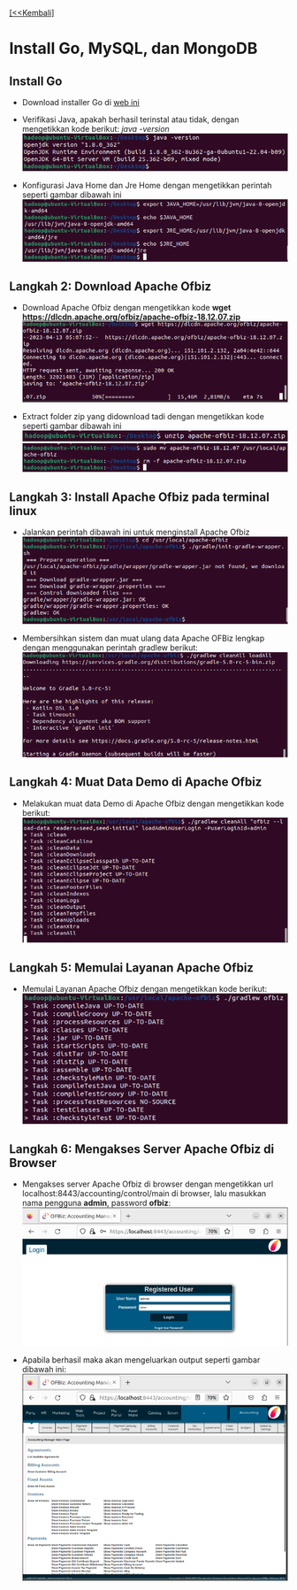 [ [<<Kembali] ](https://github.com/AnggitaAlbiantara/tekn-cloud-computing/blob/c307fd50f6006d0e1c9b9f737596525c583309a6/minggu-05/README.md)
# Install Go, MySQL, dan MongoDB
## Install Go
- Download installer Go di [web ini](https://go.dev/doc/install)


- Verifikasi Java, apakah berhasil terinstal atau tidak, dengan mengetikkan kode berikut: *java -version*
![gb2](https://github.com/AnggitaAlbiantara/tekn-cloud-computing/blob/745761c333ddc9b567b8c3aa4cb862c75f77bd12/minggu-05/2.PNG)

- Konfigurasi Java Home dan Jre Home dengan mengetikkan perintah seperti gambar dibawah ini 
![gb3](https://github.com/AnggitaAlbiantara/tekn-cloud-computing/blob/745761c333ddc9b567b8c3aa4cb862c75f77bd12/minggu-05/3.PNG)

## Langkah 2: Download Apache Ofbiz
- Download Apache Ofbiz dengan mengetikkan kode **wget https://dlcdn.apache.org/ofbiz/apache-ofbiz-18.12.07.zip**
![gb4](https://github.com/AnggitaAlbiantara/tekn-cloud-computing/blob/745761c333ddc9b567b8c3aa4cb862c75f77bd12/minggu-05/4.PNG)

- Extract folder zip yang didownload tadi dengan mengetikkan kode seperti gambar dibawah ini
![gb5](https://github.com/AnggitaAlbiantara/tekn-cloud-computing/blob/745761c333ddc9b567b8c3aa4cb862c75f77bd12/minggu-05/5.PNG)
![gb6](https://github.com/AnggitaAlbiantara/tekn-cloud-computing/blob/745761c333ddc9b567b8c3aa4cb862c75f77bd12/minggu-05/6.PNG)

## Langkah 3: Install Apache Ofbiz pada terminal linux
- Jalankan perintah dibawah ini untuk menginstall Apache Ofbiz
![gb7](https://github.com/AnggitaAlbiantara/tekn-cloud-computing/blob/745761c333ddc9b567b8c3aa4cb862c75f77bd12/minggu-05/7.PNG)

- Membersihkan sistem dan muat ulang data Apache OFBiz lengkap dengan menggunakan perintah gradlew berikut:
![gb8](https://github.com/AnggitaAlbiantara/tekn-cloud-computing/blob/745761c333ddc9b567b8c3aa4cb862c75f77bd12/minggu-05/8.PNG)

## Langkah 4: Muat Data Demo di Apache Ofbiz
- Melakukan muat data Demo di Apache Ofbiz dengan mengetikkan kode berikut:
![gb9](https://github.com/AnggitaAlbiantara/tekn-cloud-computing/blob/745761c333ddc9b567b8c3aa4cb862c75f77bd12/minggu-05/9.PNG)

## Langkah 5: Memulai Layanan Apache Ofbiz 
- Memulai Layanan Apache Ofbiz dengan mengetikkan kode berikut:
![gb10](https://github.com/AnggitaAlbiantara/tekn-cloud-computing/blob/745761c333ddc9b567b8c3aa4cb862c75f77bd12/minggu-05/10.PNG)

## Langkah 6: Mengakses Server Apache Ofbiz di Browser
- Mengakses server Apache Ofbiz di browser dengan mengetikkan url localhost:8443/accounting/control/main di browser, lalu masukkan nama pengguna **admin**, password **ofbiz**:
![gb12](https://github.com/AnggitaAlbiantara/tekn-cloud-computing/blob/745761c333ddc9b567b8c3aa4cb862c75f77bd12/minggu-05/12.PNG)

- Apabila berhasil maka akan mengeluarkan output seperti gambar dibawah ini:
![gb13](https://github.com/AnggitaAlbiantara/tekn-cloud-computing/blob/745761c333ddc9b567b8c3aa4cb862c75f77bd12/minggu-05/13.PNG)
